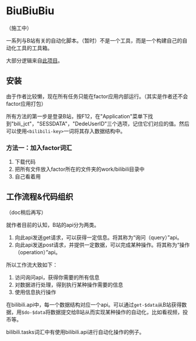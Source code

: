 # BiuBiuBiu

（施工中）

一系列与B站有关的自动化脚本。（暂时）不是一个工具，而是一个构建自己的自动化工具的工具箱。

大部分逻辑来自[此项目](https://github.com/JiaQiZJQ/bilibiliTask/tree/main)。

## 安装

由于作者比较懒，现在所有任务只能在factor应用内部运行。（其实是作者还不会factor应用打包）

所有方法的第一步是登录B站，按F12，在"Application"菜单下找到"bili_jct"，"SESSDATA"，"DedeUserID"三个选项，记住它们对应的值。然后可以使用`<bilibili-key>`一词将其存入数据结构中。

### 方法一：加入factor词汇

1. 下载代码
2. 把所有文件放入factor所在的文件夹的work/bilibili目录中
3. 自己看着用

## 工作流程&代码组织

（doc稍后再写）

就作者目前的认知，B站的api分为两类。
1. 向此api发送get请求，可以获得一定信息。将其称为“询问（query）”api。
2. 向此api发送post请求，并提供一定数据，可以完成某种操作。将其称为“操作（operation）”api。

所以工作流大致如下：
1. 访问询问api，获得你需要的所有信息
2. 对数据进行处理，得到执行某种操作需要的信息
3. 使用信息执行操作

在bilibili.api中，每一个数据结构对应一个api。可以通过`get-$data`从B站获得数据，用`$do-$data`将数据提交给B站从而实现某种操作的自动化，比如看视频，投币等。

bilibili.tasks词汇中有使用bilibili.api进行自动化操作的例子。